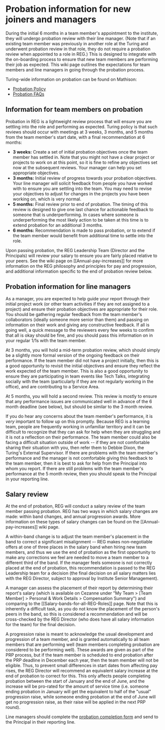 # Probation information for new joiners and managers

During the initial 6 months in a team member's appointment to the institute, they will undergo probation review with their line manager. (Note that if an existing team member was previously in another role at the Turing and underwent probation review in that role, they do not require a probation review when appointed to a role in REG.) This is designed to integrate with the on-boarding process to ensure that new team members are performing their job as expected. This wiki page outlines the expectations for team members and line managers in going through the probation process.

Turing-wide information on probation can be found on Mathison:

- [Probation Policy](https://mathison.turing.ac.uk/Utilities/Uploads/Handler/Uploader.ashx?area=composer&filename=Probation+Policy+HRPOL017+V1.0.pdf&fileguid=070ff12d-845c-400d-9826-bac27fa5b3ad)
- [Probation FAQs](https://mathison.turing.ac.uk/Utilities/Uploads/Handler/Uploader.ashx?area=composer&filename=Probation+Period+Training+FAQs.pdf&fileguid=bb062c31-018f-4eee-8fc3-6e74c56addb8)

## Information for team members on probation

Probation in REG is a lightweight review process that will ensure you are settling into the role and performing as expected. Turing policy is that such reviews should occur with meetings at 3 weeks, 3 months, and 5 months from the team member's start date, with a final recommendation at 6 months:

- **3 weeks:** Create a set of initial probation objectives once the team member has settled in. Note that you might not have a clear project or projects to work on at this point, so it is fine to refine any objectives set now at the subsequent reviews. Your manager can help you set appropriate objectives.
- **3 months:** Initial review of progress towards your probation objectives. Your line manager will solicit feedback from people you have worked with to ensure you are settling into the team. You may need to revise your objectives to adjust for changes in the projects you have been working on, which is very normal.
- **5 months:** Final review prior to end of probation. The timing of this review is designed to give one last chance for actionable feedback to someone that is underperforming. In cases where someone is underperforming the most likely action to be taken at this time is to extend probation for an additional 3 months.
- **6 months:** Recommendation is made to pass probation, or to extend if the team member would benefit from additional time to settle into the role.

Upon passing probation, the REG Leadership Team (Director and the Principals) will review your salary to ensure you are fairly placed relative to your peers. See the wiki page on [[Annual-pay-increases]] for more information on the REG philosophy and principles for pay and progression, and additional information specific to the end of probation review below.

## Probation information for line managers

As a manager, you are expected to help guide your report through their initial project work (or other team activities if they are not assigned to a project) and ensure their probation objectives are appropriate for their role. You should be gathering regular feedback from the team member's collaborators (ideally someone more senior than them) and passing on information on their work and giving any constructive feedback. If all is going well, a quick message to the reviewers every few weeks to confirm that all is okay should be fine, and you should pass this information on in your regular 1/1s with the team member.

At 3 months, you will hold a mid-term probation review, which should simply be a slightly more formal version of the ongoing feedback on their performance. If the team member did not have a project initially, then this is a good opportunity to revisit the initial objectives and ensure they reflect the work expected of the team member. This is also a good opportunity to ensure they are participating in team events like Tech Talks, integrating socially with the team (particularly if they are not regularly working in the office), and are contributing to a Service Area.

At 5 months, you will hold a second review. This review is mostly to ensure that any performance issues are communicated well in advance of the 6 month deadline (see below), but should be similar to the 3 month review.

If you do hear any concerns about the team member's performance, it is *very* important to follow up on this promptly. Because REG is a learning team, people are frequently working in unfamiliar territory and it can be difficult to recognize that they can ask for help when they are struggling and it is not a reflection on their performance. The team member could also be facing a difficult situation outside of work -- if they are not comfortable sharing their situation with you, then refer them to Debbie Dixon, the Turing's External Supervisor. If there are problems with the team member's performance and the manager is not comfortable giving this feedback to the team member, then it is best to ask for help from the Principal into whom you report. If there are still problems with the team member's performance at the 5 month review, then you should speak to the Principal in your reporting line.

## Salary review

At the end of probation, REG will conduct a salary review of the team member passing probation. REG has two ways in which salary changes are made: within band changes, and annual progression awards. More information on these types of salary changes can be found on the [[Annual-pay-increases]] wiki page.

A within-band change is to adjust the team member's placement in the band to correct a significant misalignment -- REG makes non-negotiable offers at one of three places in the salary band when hiring new team members, and thus we use the end of probation as the first opportunity to make any corrections we feel are needed to move a team member to a different third of the band. If the manager feels someone is not correctly placed at the end of probation, this recommendation is passed to the REG Leadership team for a decision (the final decision on all salary matters lies with the REG Director, subject to approval by Institute Senior Management).

A manager can assess the placement of their report by determining their report's salary (which is available on Cezanne under "My Team > [Team Member] > Personal & Work Details > Compensation Summary") and comparing to the [[Salary-bands-for-all-REG-Roles]] page. Note that this is inherently a difficult task, as you do not know the placement of the person's peers in the band, so this is considered a recommendation and will be cross-checked by the REG Director (who does have all salary information for the team) for the final decision.

A progression raise is meant to acknowledge the usual development and progression of a team member, and is granted automatically to all team members that are performing well (team members completing probation are considered to be performing well). These awards are given as part of the PRP process, but if the team member is scheduled to end probation after the PRP deadline in December each year, then the team member will not be eligible. Thus, to prevent small differences in start dates from affecting pay rises, the REG Director will recommend an equivalent salary increase at the end of probation to correct for this. This only affects people completing probation between the start of January and the end of June, and the increase will be pro-rated for the amount of service time (i.e. someone ending probation in January will get the equivalent to half of the "usual" progression raise, while someone ending probation at the end of June will get no progression raise, as their raise will be applied in the next PRP round).

Line managers should complete the [probation completion form](https://github.com/alan-turing-institute/Hut23/tree/master/development/probation-completion-form.md) and send to the Principal in their reporting line.